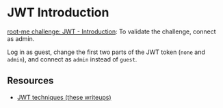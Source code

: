 # JWT Introduction

[root-me challenge: JWT - Introduction](https://www.root-me.org/en/Challenges/Web-Server/JWT-Introduction): To validate the challenge, connect as admin.

Log in as guest, change the first two parts of the JWT token (`none` and `admin`), and connect as `admin` instead of `guest`.

## Resources

* [JWT techniques (these writeups)](../jwt/README.md)
